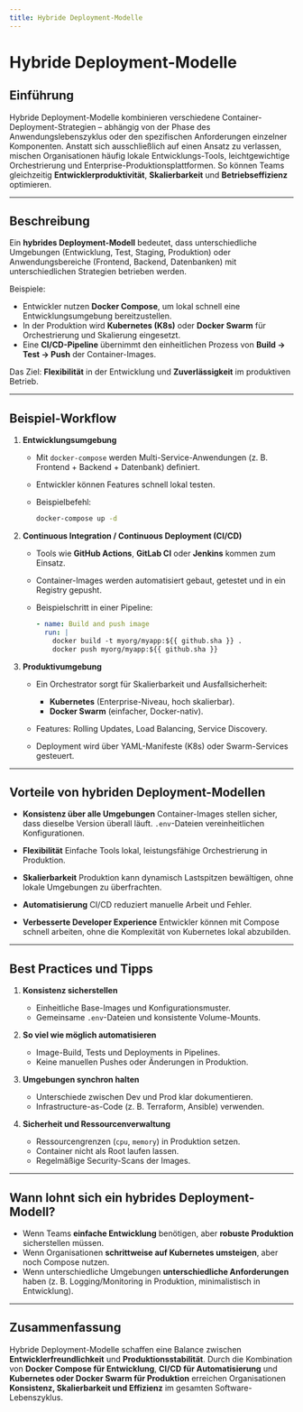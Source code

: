 ```yaml
---
title: Hybride Deployment-Modelle
---
```

# Hybride Deployment-Modelle

## Einführung

Hybride Deployment-Modelle kombinieren verschiedene Container-Deployment-Strategien – abhängig von der Phase des Anwendungslebenszyklus oder den spezifischen Anforderungen einzelner Komponenten. Anstatt sich ausschließlich auf einen Ansatz zu verlassen, mischen Organisationen häufig lokale Entwicklungs-Tools, leichtgewichtige Orchestrierung und Enterprise-Produktionsplattformen.
So können Teams gleichzeitig **Entwicklerproduktivität**, **Skalierbarkeit** und **Betriebseffizienz** optimieren.

---

## Beschreibung

Ein **hybrides Deployment-Modell** bedeutet, dass unterschiedliche Umgebungen (Entwicklung, Test, Staging, Produktion) oder Anwendungsbereiche (Frontend, Backend, Datenbanken) mit unterschiedlichen Strategien betrieben werden.

Beispiele:

* Entwickler nutzen **Docker Compose**, um lokal schnell eine Entwicklungsumgebung bereitzustellen.
* In der Produktion wird **Kubernetes (K8s)** oder **Docker Swarm** für Orchestrierung und Skalierung eingesetzt.
* Eine **CI/CD-Pipeline** übernimmt den einheitlichen Prozess von **Build → Test → Push** der Container-Images.

Das Ziel: **Flexibilität** in der Entwicklung und **Zuverlässigkeit** im produktiven Betrieb.

---

## Beispiel-Workflow

1. **Entwicklungsumgebung**

   * Mit `docker-compose` werden Multi-Service-Anwendungen (z. B. Frontend + Backend + Datenbank) definiert.
   * Entwickler können Features schnell lokal testen.
   * Beispielbefehl:

     ```bash
     docker-compose up -d
     ```

2. **Continuous Integration / Continuous Deployment (CI/CD)**

   * Tools wie **GitHub Actions**, **GitLab CI** oder **Jenkins** kommen zum Einsatz.
   * Container-Images werden automatisiert gebaut, getestet und in ein Registry gepusht.
   * Beispielschritt in einer Pipeline:

     ```yaml
     - name: Build and push image
       run: |
         docker build -t myorg/myapp:${{ github.sha }} .
         docker push myorg/myapp:${{ github.sha }}
     ```

3. **Produktivumgebung**

   * Ein Orchestrator sorgt für Skalierbarkeit und Ausfallsicherheit:

     * **Kubernetes** (Enterprise-Niveau, hoch skalierbar).
     * **Docker Swarm** (einfacher, Docker-nativ).
   * Features: Rolling Updates, Load Balancing, Service Discovery.
   * Deployment wird über YAML-Manifeste (K8s) oder Swarm-Services gesteuert.

---

## Vorteile von hybriden Deployment-Modellen

* **Konsistenz über alle Umgebungen**
  Container-Images stellen sicher, dass dieselbe Version überall läuft. `.env`-Dateien vereinheitlichen Konfigurationen.

* **Flexibilität**
  Einfache Tools lokal, leistungsfähige Orchestrierung in Produktion.

* **Skalierbarkeit**
  Produktion kann dynamisch Lastspitzen bewältigen, ohne lokale Umgebungen zu überfrachten.

* **Automatisierung**
  CI/CD reduziert manuelle Arbeit und Fehler.

* **Verbesserte Developer Experience**
  Entwickler können mit Compose schnell arbeiten, ohne die Komplexität von Kubernetes lokal abzubilden.

---

## Best Practices und Tipps

1. **Konsistenz sicherstellen**

   * Einheitliche Base-Images und Konfigurationsmuster.
   * Gemeinsame `.env`-Dateien und konsistente Volume-Mounts.

2. **So viel wie möglich automatisieren**

   * Image-Build, Tests und Deployments in Pipelines.
   * Keine manuellen Pushes oder Änderungen in Produktion.

3. **Umgebungen synchron halten**

   * Unterschiede zwischen Dev und Prod klar dokumentieren.
   * Infrastructure-as-Code (z. B. Terraform, Ansible) verwenden.

4. **Sicherheit und Ressourcenverwaltung**

   * Ressourcengrenzen (`cpu`, `memory`) in Produktion setzen.
   * Container nicht als Root laufen lassen.
   * Regelmäßige Security-Scans der Images.

---

## Wann lohnt sich ein hybrides Deployment-Modell?

* Wenn Teams **einfache Entwicklung** benötigen, aber **robuste Produktion** sicherstellen müssen.
* Wenn Organisationen **schrittweise auf Kubernetes umsteigen**, aber noch Compose nutzen.
* Wenn unterschiedliche Umgebungen **unterschiedliche Anforderungen** haben (z. B. Logging/Monitoring in Produktion, minimalistisch in Entwicklung).

---

## Zusammenfassung

Hybride Deployment-Modelle schaffen eine Balance zwischen **Entwicklerfreundlichkeit** und **Produktionsstabilität**.
Durch die Kombination von **Docker Compose für Entwicklung**, **CI/CD für Automatisierung** und **Kubernetes oder Docker Swarm für Produktion** erreichen Organisationen **Konsistenz, Skalierbarkeit und Effizienz** im gesamten Software-Lebenszyklus.
